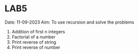 # LAB5
Date: 11-09-2023
Aim: To use recursion and solve the problems
1. Addition of first n integers
2. Factorial of a number
3. Print reverse of string
4. Print reverse of number
